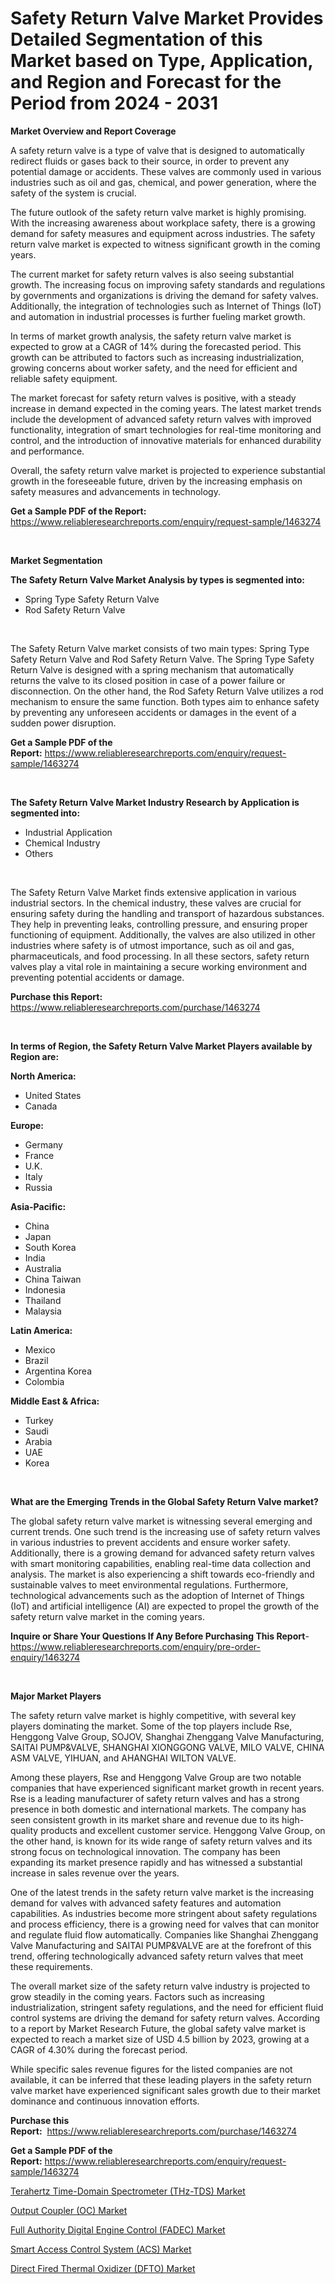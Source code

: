 <p><h1>Safety Return Valve Market Provides Detailed Segmentation of this Market based on Type, Application, and Region and Forecast for the Period from 2024 - 2031</h1></p><p><strong>Market Overview and Report Coverage</strong></p>
<p><p>A safety return valve is a type of valve that is designed to automatically redirect fluids or gases back to their source, in order to prevent any potential damage or accidents. These valves are commonly used in various industries such as oil and gas, chemical, and power generation, where the safety of the system is crucial.</p><p>The future outlook of the safety return valve market is highly promising. With the increasing awareness about workplace safety, there is a growing demand for safety measures and equipment across industries. The safety return valve market is expected to witness significant growth in the coming years.</p><p>The current market for safety return valves is also seeing substantial growth. The increasing focus on improving safety standards and regulations by governments and organizations is driving the demand for safety valves. Additionally, the integration of technologies such as Internet of Things (IoT) and automation in industrial processes is further fueling market growth.</p><p>In terms of market growth analysis, the safety return valve market is expected to grow at a CAGR of 14% during the forecasted period. This growth can be attributed to factors such as increasing industrialization, growing concerns about worker safety, and the need for efficient and reliable safety equipment.</p><p>The market forecast for safety return valves is positive, with a steady increase in demand expected in the coming years. The latest market trends include the development of advanced safety return valves with improved functionality, integration of smart technologies for real-time monitoring and control, and the introduction of innovative materials for enhanced durability and performance.</p><p>Overall, the safety return valve market is projected to experience substantial growth in the foreseeable future, driven by the increasing emphasis on safety measures and advancements in technology.</p></p>
<p><strong>Get a Sample PDF of the Report:</strong> <a href="https://www.reliableresearchreports.com/enquiry/request-sample/1463274">https://www.reliableresearchreports.com/enquiry/request-sample/1463274</a></p>
<p>&nbsp;</p>
<p><strong>Market Segmentation</strong></p>
<p><strong>The Safety Return Valve Market Analysis by types is segmented into:</strong></p>
<p><ul><li>Spring Type Safety Return Valve</li><li>Rod Safety Return Valve</li></ul></p>
<p>&nbsp;</p>
<p><p>The Safety Return Valve market consists of two main types: Spring Type Safety Return Valve and Rod Safety Return Valve. The Spring Type Safety Return Valve is designed with a spring mechanism that automatically returns the valve to its closed position in case of a power failure or disconnection. On the other hand, the Rod Safety Return Valve utilizes a rod mechanism to ensure the same function. Both types aim to enhance safety by preventing any unforeseen accidents or damages in the event of a sudden power disruption.</p></p>
<p><strong>Get a Sample PDF of the Report:</strong>&nbsp;<a href="https://www.reliableresearchreports.com/enquiry/request-sample/1463274">https://www.reliableresearchreports.com/enquiry/request-sample/1463274</a></p>
<p>&nbsp;</p>
<p><strong>The Safety Return Valve Market Industry Research by Application is segmented into:</strong></p>
<p><ul><li>Industrial Application</li><li>Chemical Industry</li><li>Others</li></ul></p>
<p>&nbsp;</p>
<p><p>The Safety Return Valve Market finds extensive application in various industrial sectors. In the chemical industry, these valves are crucial for ensuring safety during the handling and transport of hazardous substances. They help in preventing leaks, controlling pressure, and ensuring proper functioning of equipment. Additionally, the valves are also utilized in other industries where safety is of utmost importance, such as oil and gas, pharmaceuticals, and food processing. In all these sectors, safety return valves play a vital role in maintaining a secure working environment and preventing potential accidents or damage.</p></p>
<p><strong>Purchase this Report:</strong>&nbsp; <a href="https://www.reliableresearchreports.com/purchase/1463274">https://www.reliableresearchreports.com/purchase/1463274</a></p>
<p>&nbsp;</p>
<p><strong>In terms of Region, the Safety Return Valve Market Players available by Region are:</strong></p>
<p>
    <p> <strong> North America: </strong>
        <ul>
            <li>United States</li>
            <li>Canada</li>
        </ul>
        </p> 
    <p> <strong> Europe: </strong>
        <ul>
            <li>Germany</li>
            <li>France</li>
            <li>U.K.</li>
            <li>Italy</li>
            <li>Russia</li>
        </ul>
        </p> 
    <p> <strong> Asia-Pacific: </strong>
        <ul>
            <li>China</li>
            <li>Japan</li>
            <li>South Korea</li>
            <li>India</li>
            <li>Australia</li>
            <li>China Taiwan</li>
            <li>Indonesia</li>
            <li>Thailand</li>
            <li>Malaysia</li>
        </ul>
        </p> 
    <p> <strong> Latin America: </strong>
        <ul>
            <li>Mexico</li>
            <li>Brazil</li>
            <li>Argentina Korea</li>
            <li>Colombia</li>
        </ul>
        </p> 
    <p> <strong> Middle East & Africa: </strong>
        <ul>
            <li>Turkey</li>
            <li>Saudi</li>
            <li>Arabia</li>
            <li>UAE</li>
            <li>Korea</li>
        </ul>
    </p>
    </p>
<p>&nbsp;</p>
<p><strong>What are the Emerging Trends in the Global Safety Return Valve market?</strong></p>
<p><p>The global safety return valve market is witnessing several emerging and current trends. One such trend is the increasing use of safety return valves in various industries to prevent accidents and ensure worker safety. Additionally, there is a growing demand for advanced safety return valves with smart monitoring capabilities, enabling real-time data collection and analysis. The market is also experiencing a shift towards eco-friendly and sustainable valves to meet environmental regulations. Furthermore, technological advancements such as the adoption of Internet of Things (IoT) and artificial intelligence (AI) are expected to propel the growth of the safety return valve market in the coming years.</p></p>
<p><strong>Inquire or Share Your Questions If Any Before Purchasing This Report</strong>- <a href="https://www.reliableresearchreports.com/enquiry/pre-order-enquiry/1463274">https://www.reliableresearchreports.com/enquiry/pre-order-enquiry/1463274</a></p>
<p>&nbsp;</p>
<p><strong>Major Market Players</strong></p>
<p><p>The safety return valve market is highly competitive, with several key players dominating the market. Some of the top players include Rse, Henggong Valve Group, SOJOV, Shanghai Zhenggang Valve Manufacturing, SAITAI PUMP&VALVE, SHANGHAI XIONGGONG VALVE, MILO VALVE, CHINA ASM VALVE, YIHUAN, and AHANGHAI WILTON VALVE. </p><p>Among these players, Rse and Henggong Valve Group are two notable companies that have experienced significant market growth in recent years. Rse is a leading manufacturer of safety return valves and has a strong presence in both domestic and international markets. The company has seen consistent growth in its market share and revenue due to its high-quality products and excellent customer service. Henggong Valve Group, on the other hand, is known for its wide range of safety return valves and its strong focus on technological innovation. The company has been expanding its market presence rapidly and has witnessed a substantial increase in sales revenue over the years.</p><p>One of the latest trends in the safety return valve market is the increasing demand for valves with advanced safety features and automation capabilities. As industries become more stringent about safety regulations and process efficiency, there is a growing need for valves that can monitor and regulate fluid flow automatically. Companies like Shanghai Zhenggang Valve Manufacturing and SAITAI PUMP&VALVE are at the forefront of this trend, offering technologically advanced safety return valves that meet these requirements.</p><p>The overall market size of the safety return valve industry is projected to grow steadily in the coming years. Factors such as increasing industrialization, stringent safety regulations, and the need for efficient fluid control systems are driving the demand for safety return valves. According to a report by Market Research Future, the global safety valve market is expected to reach a market size of USD 4.5 billion by 2023, growing at a CAGR of 4.30% during the forecast period.</p><p>While specific sales revenue figures for the listed companies are not available, it can be inferred that these leading players in the safety return valve market have experienced significant sales growth due to their market dominance and continuous innovation efforts.</p></p>
<p><strong>Purchase this Report:</strong>&nbsp;&nbsp;<a href="https://www.reliableresearchreports.com/purchase/1463274">https://www.reliableresearchreports.com/purchase/1463274</a></p>
<p></p>
<p><strong>Get a Sample PDF of the Report:</strong>&nbsp;<a href="https://www.reliableresearchreports.com/enquiry/request-sample/1463274">https://www.reliableresearchreports.com/enquiry/request-sample/1463274</a></p>
<p><p><a href="https://github.com/beatblasta/Market-Research-Report-List-1/blob/main/terahertz-time-domain-spectrometer-thz-tds-market.md">Terahertz Time-Domain Spectrometer (THz-TDS) Market</a></p><p><a href="https://github.com/jsmusil/Market-Research-Report-List-1/blob/main/output-coupler-oc-market.md">Output Coupler (OC) Market</a></p><p><a href="https://github.com/Triciasol/Market-Research-Report-List-1/blob/main/full-authority-digital-engine-control-fadec-market.md">Full Authority Digital Engine Control (FADEC) Market</a></p><p><a href="https://github.com/chartsaturn/Market-Research-Report-List-1/blob/main/smart-access-control-system-acs-market.md">Smart Access Control System (ACS) Market</a></p><p><a href="https://github.com/jhcraigie/Market-Research-Report-List-1/blob/main/direct-fired-thermal-oxidizer-dfto-market.md">Direct Fired Thermal Oxidizer (DFTO) Market</a></p></p>